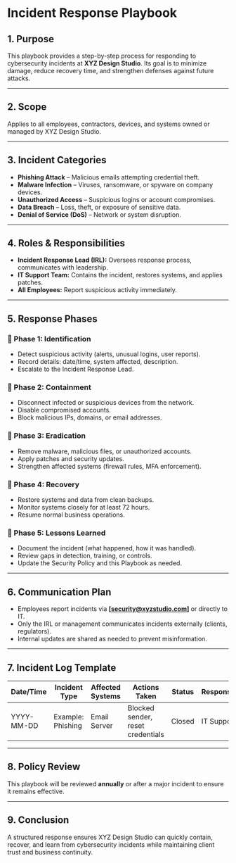 # Incident Response Playbook  

## 1. Purpose  
This playbook provides a step-by-step process for responding to cybersecurity incidents at **XYZ Design Studio**. Its goal is to minimize damage, reduce recovery time, and strengthen defenses against future attacks.  

---

## 2. Scope  
Applies to all employees, contractors, devices, and systems owned or managed by XYZ Design Studio.  

---

## 3. Incident Categories  
- **Phishing Attack** – Malicious emails attempting credential theft.  
- **Malware Infection** – Viruses, ransomware, or spyware on company devices.  
- **Unauthorized Access** – Suspicious logins or account compromises.  
- **Data Breach** – Loss, theft, or exposure of sensitive data.  
- **Denial of Service (DoS)** – Network or system disruption.  

---

## 4. Roles & Responsibilities  
- **Incident Response Lead (IRL):** Oversees response process, communicates with leadership.  
- **IT Support Team:** Contains the incident, restores systems, and applies patches.  
- **All Employees:** Report suspicious activity immediately.  

---

## 5. Response Phases  

### 🔹 Phase 1: Identification  
- Detect suspicious activity (alerts, unusual logins, user reports).  
- Record details: date/time, system affected, description.  
- Escalate to the Incident Response Lead.  

### 🔹 Phase 2: Containment  
- Disconnect infected or suspicious devices from the network.  
- Disable compromised accounts.  
- Block malicious IPs, domains, or email addresses.  

### 🔹 Phase 3: Eradication  
- Remove malware, malicious files, or unauthorized accounts.  
- Apply patches and security updates.  
- Strengthen affected systems (firewall rules, MFA enforcement).  

### 🔹 Phase 4: Recovery  
- Restore systems and data from clean backups.  
- Monitor systems closely for at least 72 hours.  
- Resume normal business operations.  

### 🔹 Phase 5: Lessons Learned  
- Document the incident (what happened, how it was handled).  
- Review gaps in detection, training, or controls.  
- Update the Security Policy and this Playbook as needed.  

---

## 6. Communication Plan  
- Employees report incidents via **[security@xyzstudio.com]** or directly to IT.  
- Only the IRL or management communicates incidents externally (clients, regulators).  
- Internal updates are shared as needed to prevent misinformation.  

---

## 7. Incident Log Template  
| Date/Time | Incident Type | Affected Systems | Actions Taken | Status | Responsible |  
|-----------|---------------|-----------------|---------------|--------|-------------|  
| YYYY-MM-DD | Example: Phishing | Email Server | Blocked sender, reset credentials | Closed | IT Support |  

---

## 8. Policy Review  
This playbook will be reviewed **annually** or after a major incident to ensure it remains effective.  

---

## 9. Conclusion  
A structured response ensures XYZ Design Studio can quickly contain, recover, and learn from cybersecurity incidents while maintaining client trust and business continuity.  
